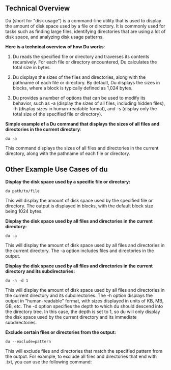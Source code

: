 ## Technical Overview

Du (short for "disk usage") is a command-line utility that is used to display the amount of disk space used by a file or directory. It is commonly used for tasks such as finding large files, identifying directories that are using a lot of disk space, and analyzing disk usage patterns.

**Here is a technical overview of how Du works**:

1. Du reads the specified file or directory and traverses its contents recursively. For each file or directory encountered, Du calculates the total size in bytes.

1. Du displays the sizes of the files and directories, along with the pathname of each file or directory. By default, Du displays the sizes in blocks, where a block is typically defined as 1,024 bytes.

1. Du provides a number of options that can be used to modify its behavior, such as -a (display the sizes of all files, including hidden files), -h (display sizes in human-readable format), and -s (display only the total size of the specified file or directory).

**Simple example of a Du command that displays the sizes of all files and directories in the current directory**:

```
du -a
```
This command displays the sizes of all files and directories in the current directory, along with the pathname of each file or directory.


## Other Example Use Cases of du

**Display the disk space used by a specific file or directory:**

```
du path/to/file
```
This will display the amount of disk space used by the specified file or directory. The output is displayed in blocks, with the default block size being 1024 bytes.


**Display the disk space used by all files and directories in the current directory:**

```
du -a
```
This will display the amount of disk space used by all files and directories in the current directory. The -a option includes files and directories in the output.

**Display the disk space used by all files and directories in the current directory and its subdirectories:**

```
du -h -d 1
```
This will display the amount of disk space used by all files and directories in the current directory and its subdirectories. The -h option displays the output in "human-readable" format, with sizes displayed in units of KB, MB, GB, etc. The -d option specifies the depth to which du should descend into the directory tree. In this case, the depth is set to 1, so du will only display the disk space used by the current directory and its immediate subdirectories.

**Exclude certain files or directories from the output:**

```
du --exclude=pattern
```
This will exclude files and directories that match the specified pattern from the output. For example, to exclude all files and directories that end with .txt, you can use the following command:

